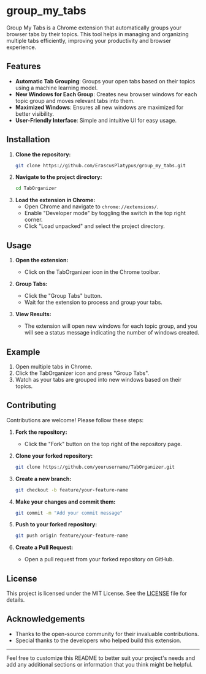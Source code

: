 # group_my_tabs

Group My Tabs is a Chrome extension that automatically groups your browser tabs by their topics. This tool helps in managing and organizing multiple tabs efficiently, improving your productivity and browser experience.

## Features

- **Automatic Tab Grouping**: Groups your open tabs based on their topics using a machine learning model.
- **New Windows for Each Group**: Creates new browser windows for each topic group and moves relevant tabs into them.
- **Maximized Windows**: Ensures all new windows are maximized for better visibility.
- **User-Friendly Interface**: Simple and intuitive UI for easy usage.

## Installation

1. **Clone the repository:**
    ```bash
    git clone https://github.com/ErascusPlatypus/group_my_tabs.git
    ```
2. **Navigate to the project directory:**
    ```bash
    cd TabOrganizer
    ```
3. **Load the extension in Chrome:**
    - Open Chrome and navigate to `chrome://extensions/`.
    - Enable "Developer mode" by toggling the switch in the top right corner.
    - Click "Load unpacked" and select the project directory.

## Usage

1. **Open the extension:**
    - Click on the TabOrganizer icon in the Chrome toolbar.

2. **Group Tabs:**
    - Click the "Group Tabs" button.
    - Wait for the extension to process and group your tabs.

3. **View Results:**
    - The extension will open new windows for each topic group, and you will see a status message indicating the number of windows created.

## Example

1. Open multiple tabs in Chrome.
2. Click the TabOrganizer icon and press "Group Tabs".
3. Watch as your tabs are grouped into new windows based on their topics.

## Contributing

Contributions are welcome! Please follow these steps:

1. **Fork the repository:**
    - Click the "Fork" button on the top right of the repository page.

2. **Clone your forked repository:**
    ```bash
    git clone https://github.com/yourusername/TabOrganizer.git
    ```

3. **Create a new branch:**
    ```bash
    git checkout -b feature/your-feature-name
    ```

4. **Make your changes and commit them:**
    ```bash
    git commit -m "Add your commit message"
    ```

5. **Push to your forked repository:**
    ```bash
    git push origin feature/your-feature-name
    ```

6. **Create a Pull Request:**
    - Open a pull request from your forked repository on GitHub.

## License

This project is licensed under the MIT License. See the [LICENSE](LICENSE) file for details.

## Acknowledgements

- Thanks to the open-source community for their invaluable contributions.
- Special thanks to the developers who helped build this extension.

---

Feel free to customize this README to better suit your project's needs and add any additional sections or information that you think might be helpful.
